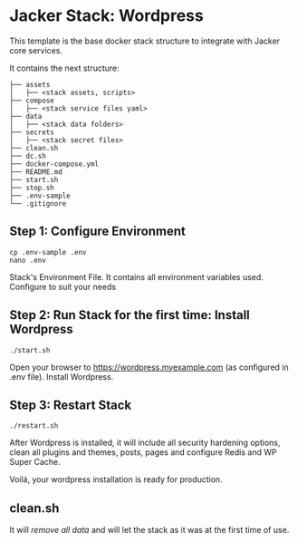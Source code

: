 # Jacker Stack: Wordpress

This template is the base docker stack structure to integrate with Jacker core services.

It contains the next structure:

```
├── assets
│   ├── <stack assets, scripts>
├── compose
│   ├── <stack service files yaml>
├── data
│   ├── <stack data folders>
├── secrets
│   ├── <stack secret files>
├── clean.sh
├── dc.sh
├── docker-compose.yml
├── README.md
├── start.sh
├── stop.sh
├── .env-sample
└── .gitignore
```

## Step 1: Configure Environment

```
cp .env-sample .env
nano .env
```

Stack's Environment File. It contains all environment variables used. Configure to suit your needs

## Step 2: Run Stack for the first time: Install Wordpress

```
./start.sh
```

Open your browser to https://wordpress.myexample.com (as configured in .env file).
Install Wordpress.

## Step 3: Restart Stack

```
./restart.sh
```

After Wordpress is installed, it will include all security hardening options, clean all plugins and themes, posts, pages and configure Redis and WP Super Cache.

Voilá, your wordpress installation is ready for production.

## clean.sh

It will *remove all data* and will let the stack as it was at the first time of use.

